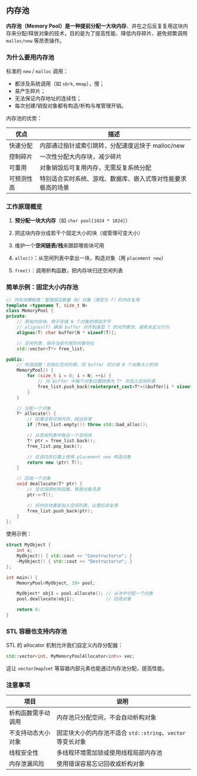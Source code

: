 ## 内存池

**内存池（Memory Pool）**是一种**提前分配一大块内存**、并在之后反复复用这块内存来分配/释放对象的技术，目的是为了提高性能、降低内存碎片、避免频繁调用 `malloc/new` 等昂贵操作。

### 为什么要用内存池

标准的 `new` / `malloc` 调用：

- 都涉及系统调用（如 `sbrk`, `mmap`），慢；
- 易产生碎片；
- 无法保证内存地址的连续性；
- 每次创建/销毁对象都有构造/析构与堆管理开销。

内存池的优势：

| 优点       | 描述                                                         |
| ---------- | ------------------------------------------------------------ |
| 快速分配   | 内部通过指针或索引跳转，分配速度远快于 malloc/new            |
| 控制碎片   | 一次性分配大内存块，减少碎片                                 |
| 可重用     | 对象销毁后可复用内存，无需反复系统分配                       |
| 可预测性高 | 特别适合实时系统、游戏、数据库、嵌入式等对性能要求极高的场景 |

### 工作原理概览

1. **预分配一块大内存**（如 `char pool[1024 * 1024]`）

2. 把这块内存分成若干个固定大小的块（或管理可变大小）

3. 维护一个**空闲链表/栈**来跟踪哪些块可用

4. `alloc()`：从空闲列表中拿出一块，构造对象（用 `placement new`）

5. `free()`：调用析构函数，把内存块归还空闲列表

### 简单示例：固定大小内存池

```cpp
// 内存池模板类：管理固定数量（N）对象（类型为 T）的内存复用
template <typename T, size_t N>
class MemoryPool {
private:
    // 原始内存块，用于存储 N 个对象的原始字节
    // alignas(T) 确保 buffer 对齐到类型 T 的对齐要求，避免未定义行为
    alignas(T) char buffer[N * sizeof(T)];

    // 空闲列表，保存当前可用的对象地址
    std::vector<T*> free_list;

public:
    // 构造函数：初始化空闲列表，将 buffer 切分成 N 个对象大小的块
    MemoryPool() {
        for (size_t i = 0; i < N; ++i) {
            // 将 buffer 中每个对象位置转换为 T* 并加入空闲列表
            free_list.push_back(reinterpret_cast<T*>(&buffer[i * sizeof(T)]));
        }
    }

    // 分配一个对象
    T* allocate() {
        // 如果没有可用内存，抛出异常
        if (free_list.empty()) throw std::bad_alloc();

        // 从空闲列表中取出一个空闲块
        T* ptr = free_list.back();
        free_list.pop_back();

        // 在该内存位置上使用 placement new 构造对象
        return new (ptr) T();
    }

    // 回收一个对象
    void deallocate(T* ptr) {
        // 显式调用析构函数，释放对象资源
        ptr->~T();

        // 将内存块重新加入空闲列表，以便后续复用
        free_list.push_back(ptr);
    }
};

```

使用示例：

```cpp
struct MyObject {
    int x;
    MyObject() { std::cout << "Constructor\n"; }
    ~MyObject() { std::cout << "Destructor\n"; }
};

int main() {
    MemoryPool<MyObject, 10> pool;

    MyObject* obj1 = pool.allocate(); // 从池中分配一个对象
    pool.deallocate(obj1);            // 回收对象

    return 0;
}
```

### STL 容器也支持内存池

STL 的 allocator 机制允许我们自定义内存分配器：

```cpp
std::vector<int, MyMemoryPoolAllocator<int>> vec;
```

这让 `vector`/`map`/`set` 等容器内部元素也能通过内存池分配，提高性能。

### 注意事项

| 项目               | 说明                                                        |
| ------------------ | ----------------------------------------------------------- |
| 析构函数需手动调用 | 内存池只分配空间，不会自动析构对象                          |
| 不支持动态大小对象 | 固定块大小的内存池不适合 `std::string`、`vector` 等变长对象 |
| 线程安全性         | 多线程环境需加锁或使用线程局部内存池                        |
| 内存泄漏风险       | 使用错误容易忘记回收或析构对象                              |